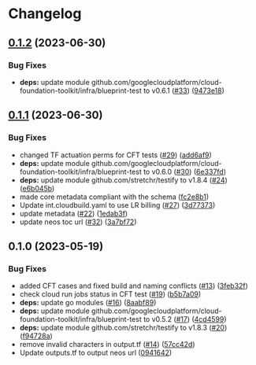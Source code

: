 # Changelog

## [0.1.2](https://github.com/GoogleCloudPlatform/terraform-large-data-sharing-golang-webapp/compare/v0.1.1...v0.1.2) (2023-06-30)


### Bug Fixes

* **deps:** update module github.com/googlecloudplatform/cloud-foundation-toolkit/infra/blueprint-test to v0.6.1 ([#33](https://github.com/GoogleCloudPlatform/terraform-large-data-sharing-golang-webapp/issues/33)) ([9473e18](https://github.com/GoogleCloudPlatform/terraform-large-data-sharing-golang-webapp/commit/9473e188e2e5833e6446b6531d72d63473d6457c))

## [0.1.1](https://github.com/GoogleCloudPlatform/terraform-large-data-sharing-golang-webapp/compare/v0.1.0...v0.1.1) (2023-06-30)


### Bug Fixes

* changed TF actuation perms for CFT tests ([#29](https://github.com/GoogleCloudPlatform/terraform-large-data-sharing-golang-webapp/issues/29)) ([add6af9](https://github.com/GoogleCloudPlatform/terraform-large-data-sharing-golang-webapp/commit/add6af97f3d4f4bf1169661b0fc5f29b148b60a4))
* **deps:** update module github.com/googlecloudplatform/cloud-foundation-toolkit/infra/blueprint-test to v0.6.0 ([#30](https://github.com/GoogleCloudPlatform/terraform-large-data-sharing-golang-webapp/issues/30)) ([6e337fd](https://github.com/GoogleCloudPlatform/terraform-large-data-sharing-golang-webapp/commit/6e337fdf9e830950f9a81ea6784c9998f3629485))
* **deps:** update module github.com/stretchr/testify to v1.8.4 ([#24](https://github.com/GoogleCloudPlatform/terraform-large-data-sharing-golang-webapp/issues/24)) ([e6b045b](https://github.com/GoogleCloudPlatform/terraform-large-data-sharing-golang-webapp/commit/e6b045bb111641851d8679c76464d48427062d3f))
* made core metadata compliant with the schema ([fc2e8b1](https://github.com/GoogleCloudPlatform/terraform-large-data-sharing-golang-webapp/commit/fc2e8b1d3ffc8e11f3c3d527a8241744b8ba3136))
* Update int.cloudbuild.yaml to use LR billing ([#27](https://github.com/GoogleCloudPlatform/terraform-large-data-sharing-golang-webapp/issues/27)) ([3d77373](https://github.com/GoogleCloudPlatform/terraform-large-data-sharing-golang-webapp/commit/3d7737342a4f430475ca1556af0cc644737cfd5d))
* update metadata ([#22](https://github.com/GoogleCloudPlatform/terraform-large-data-sharing-golang-webapp/issues/22)) ([1edab3f](https://github.com/GoogleCloudPlatform/terraform-large-data-sharing-golang-webapp/commit/1edab3fdf7928476bc069e6440572da855e602f6))
* update neos toc url ([#32](https://github.com/GoogleCloudPlatform/terraform-large-data-sharing-golang-webapp/issues/32)) ([3a7bf72](https://github.com/GoogleCloudPlatform/terraform-large-data-sharing-golang-webapp/commit/3a7bf7211999a3c6c71dd66bbfbbc11a9059f887))

## 0.1.0 (2023-05-19)


### Bug Fixes

* added CFT cases and fixed build and naming conflicts ([#13](https://github.com/GoogleCloudPlatform/terraform-large-data-sharing-golang-webapp/issues/13)) ([3feb32f](https://github.com/GoogleCloudPlatform/terraform-large-data-sharing-golang-webapp/commit/3feb32f8342419b4adfc3bbc923d35d8168b3edd))
* check cloud run jobs status in CFT test ([#19](https://github.com/GoogleCloudPlatform/terraform-large-data-sharing-golang-webapp/issues/19)) ([b5b7a09](https://github.com/GoogleCloudPlatform/terraform-large-data-sharing-golang-webapp/commit/b5b7a097ee07e28e4a7950b3c055af125eb3f1ee))
* **deps:** update go modules ([#16](https://github.com/GoogleCloudPlatform/terraform-large-data-sharing-golang-webapp/issues/16)) ([8aabf89](https://github.com/GoogleCloudPlatform/terraform-large-data-sharing-golang-webapp/commit/8aabf8921fabc20a72f9307d12211e8337ff4bee))
* **deps:** update module github.com/googlecloudplatform/cloud-foundation-toolkit/infra/blueprint-test to v0.5.2 ([#17](https://github.com/GoogleCloudPlatform/terraform-large-data-sharing-golang-webapp/issues/17)) ([4cd4599](https://github.com/GoogleCloudPlatform/terraform-large-data-sharing-golang-webapp/commit/4cd4599a6c02526cf8341d49e688f42301de5e89))
* **deps:** update module github.com/stretchr/testify to v1.8.3 ([#20](https://github.com/GoogleCloudPlatform/terraform-large-data-sharing-golang-webapp/issues/20)) ([f94728a](https://github.com/GoogleCloudPlatform/terraform-large-data-sharing-golang-webapp/commit/f94728a54af0bee6fce2d3fc8d60a34ccc9def5f))
* remove invalid characters in output.tf ([#14](https://github.com/GoogleCloudPlatform/terraform-large-data-sharing-golang-webapp/issues/14)) ([57cc42d](https://github.com/GoogleCloudPlatform/terraform-large-data-sharing-golang-webapp/commit/57cc42d04ae45d0031578fd9cb65754585b75b5a))
* Update outputs.tf to output neos url ([0941642](https://github.com/GoogleCloudPlatform/terraform-large-data-sharing-golang-webapp/commit/09416421af570c9c0f531cdf4bce01b36afe0c91))
